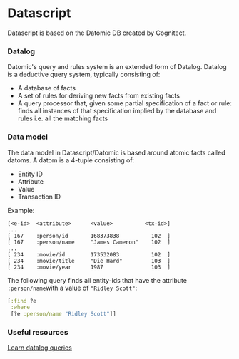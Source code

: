 # Datascript

Datascript is based on the Datomic DB created by Cognitect.

### Datalog

Datomic's query and rules system is an extended form of Datalog. Datalog is a deductive query system, typically consisting of:

- A database of facts
- A set of rules for deriving new facts from existing facts
- A query processor that, given some partial specification of a fact or rule:
finds all instances of that specification implied by the database and rules
i.e. all the matching facts

### Data model

The data model in Datascript/Datomic is based around atomic facts called datoms. A datom is a 4-tuple consisting of:

- Entity ID
- Attribute
- Value
- Transaction ID

Example:

```
[<e-id>  <attribute>      <value>          <tx-id>]
...
[ 167    :person/id       168373838          102  ]
[ 167    :person/name     "James Cameron"    102  ]
...
[ 234    :movie/id        173532083          102  ]
[ 234    :movie/title     "Die Hard"         103  ]
[ 234    :movie/year      1987               103  ]
```

The following query finds all entity-ids that have the attribute `:person/name`with a value of `"Ridley Scott"`:

```clojure
[:find ?e
 :where
 [?e :person/name "Ridley Scott"]]
```

### Useful resources

[Learn datalog queries](http://www.learndatalogtoday.org/)